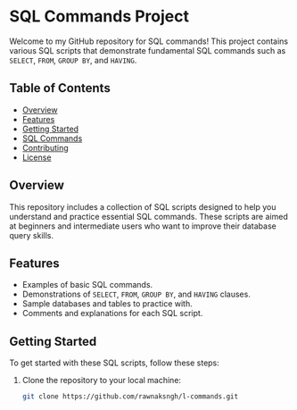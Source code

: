 # SQL Commands Project

Welcome to my GitHub repository for SQL commands! This project contains various SQL scripts that demonstrate fundamental SQL commands such as `SELECT`, `FROM`, `GROUP BY`, and `HAVING`.

## Table of Contents

- [Overview](#overview)
- [Features](#features)
- [Getting Started](#getting-started)
- [SQL Commands](#sql-commands)
- [Contributing](#contributing)
- [License](#license)

## Overview

This repository includes a collection of SQL scripts designed to help you understand and practice essential SQL commands. These scripts are aimed at beginners and intermediate users who want to improve their database query skills.

## Features

- Examples of basic SQL commands.
- Demonstrations of `SELECT`, `FROM`, `GROUP BY`, and `HAVING` clauses.
- Sample databases and tables to practice with.
- Comments and explanations for each SQL script.

## Getting Started

To get started with these SQL scripts, follow these steps:

1. Clone the repository to your local machine:
   ```bash
   git clone https://github.com/rawnaksngh/l-commands.git
